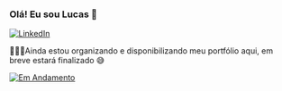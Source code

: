 ### Olá! Eu sou Lucas 👋
[![LinkedIn](https://img.shields.io/badge/LinkedIn-0A66C2?style=for-the-badge&logo=linkedin)](https://www.linkedin.com/in/luucasaol/)

🚧🚧🚧Ainda estou organizando e disponibilizando meu portfólio aqui, em breve estará finalizado 😅

[![Em Andamento](https://github-readme-stats.vercel.app/api/top-langs/?username=lucasaol&layout=compact&langs_count=10&theme=dracula)](https://github.com/lucasaol)
